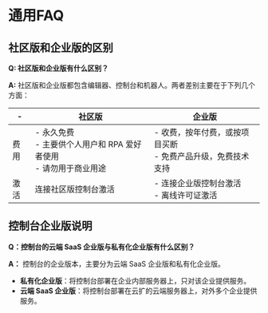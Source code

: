 # 通用FAQ

## 社区版和企业版的区别

**Q: 社区版和企业版有什么区别？**

**A:** 社区版和企业版都包含编辑器、控制台和机器人。两者差别主要在于下列几个方面：

|- | 社区版   | 企业版|
|---------|----------|---------|
|费用 | - 永久免费</br>- 主要供个人用户和 RPA 爱好者使用</br>- 请勿用于商业用途 | - 收费，按年付费，或按项目买断</br>- 免费产品升级，免费技术支持|
|激活 | 连接社区版控制台激活 | - 连接企业版控制台激活</br>- 离线许可证激活|

## 控制台企业版说明

**Q：控制台的云端 SaaS 企业版与私有化企业版有什么区别？**

**A：** 控制台的企业版本，主要分为云端 SaaS 企业版和私有化企业版。

- **私有化企业版**：将控制台部署在企业内部服务器上，只对该企业提供服务。
- **云端 SaaS 企业版**：将控制台部署在云扩的云端服务器上，对外多个企业提供服务。
